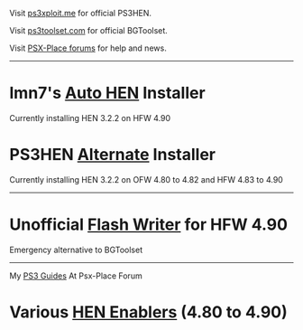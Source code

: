 Visit [ps3xploit.me](http://www.ps3xpliot.me/) for official PS3HEN.

Visit [ps3toolset.com](https://www.ps3toolset.com) for official BGToolset.

Visit [PSX-Place forums](https://www.psx-place.com/forums) for help and news.

-------
# lmn7's [Auto HEN](https://ps3addict.github.io/autohen) Installer

Currently installing HEN 3.2.2 on HFW 4.90

# PS3HEN [Alternate](https://ps3addict.github.io/alternatr) Installer

Currently installing HEN 3.2.2 on OFW 4.80 to 4.82 and HFW 4.83 to 4.90

-------
# Unofficial [Flash Writer](https://ps3addict.github.io/writer/) for HFW 4.90

Emergency alternative to BGToolset

-------

My [PS3 Guides](https://ps3addict.github.io/guides.html) At Psx-Place Forum

# Various [HEN Enablers](https://ps3addict.github.io/enablehen) (4.80 to 4.90)